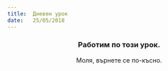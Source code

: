 ```yaml
---
title:  Дневен урок
date:   25/05/2018
---
```


### <center>Работим по този урок.</center>
<center>Моля, върнете се по-късно.</center>